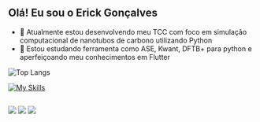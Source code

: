 ## Olá! Eu sou o Erick Gonçalves

<!--
**elrick044/elrick044** is a ✨ _special_ ✨ repository because its `README.md` (this file) appears on your GitHub profile.

Here are some ideas to get you started:-->

- 🔭 Atualmente estou desenvolvendo meu TCC com foco em simulação computacional de nanotubos de carbono utilizando Python
- 🌱 Estou estudando ferramenta como ASE, Kwant, DFTB+ para python e aperfeiçoando meu conhecimentos em Flutter
<!--- 👯 I’m looking to collaborate on ...
- 🤔 I’m looking for help with ...
 - 💬 Ask me about ... 
- 📫 Como me encontrar: erickkgsbr@gmail.com  
<!--- ⚡ Fun fact: ...-->
![Top Langs](https://github-readme-stats.vercel.app/api/top-langs/?username=elrick044&layout=compact&theme=dracula)

[![My Skills](https://skillicons.dev/icons?i=flutter,cs,java,python,nodejs,unity,mysql,scikitlearn,arduino)](https://skillicons.dev)

##

<div> 
  <a href="mailto:erickkgsbr@gmail.com" target="_blank"><img src="https://img.shields.io/badge/Gmail-D14836?style=for-the-badge&logo=gmail&logoColor=white"></a>
  <a href="https://www.linkedin.com/in/erickgs-dev/" target="_blank"><img src="https://img.shields.io/badge/-LinkedIn-%230077B5?style=for-the-badge&logo=linkedin&logoColor=white" target="_blank"></a>
  <a href="https://wa.me/5546999029618" target="_blank"><img src="https://img.shields.io/badge/WhatsApp-25D366?style=for-the-badge&logo=whatsapp&logoColor=white"></a>
</div>
